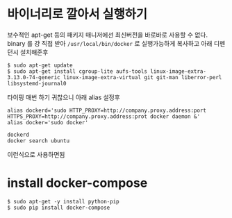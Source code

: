 # 바이너리로 깔아서 실행하기

보수적인 apt-get 등의 패키지 매니저에선 최신버전을 바로바로 사용할 수 없다.
binary 를 걍 직접 받아
`/usr/local/bin/docker` 로 실행가능하게 복사하고 아래 디펜던시 설치해준후
```
$ sudo apt-get update
$ sudo apt-get install cgroup-lite aufs-tools linux-image-extra-3.13.0-74-generic linux-image-extra-virtual git git-man liberror-perl libsystemd-journal0
```

타이핑 매번 하기 귀찮으니 아래 alias 설정후
```
alias dockerd='sudo HTTP_PROXY=http://company.proxy.address:port HTTPS_PROXY=http://company.proxy.address:prot docker daemon &'
alias docker='sudo docker'
```

```
dockerd
docker search ubuntu
```

이런식으로 사용하면됨


# install docker-compose

```shell
$ sudo apt-get -y install python-pip
$ sudo pip install docker-compose
```
